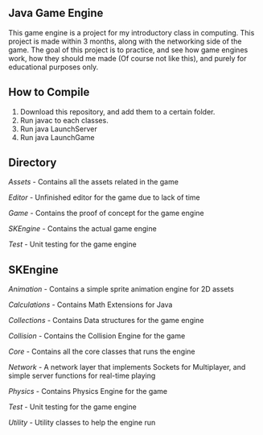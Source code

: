 Java Game Engine
-----------------------

This game engine is a project for my introductory class in computing. This project is made within 3 months, along with the networking side of the game. The goal of this project is to practice, and see how game engines work, how they should me made (Of course not like this), and purely for educational purposes only.

How to Compile
----------------------

1. Download this repository, and add them to a certain folder.
2. Run javac to each classes.
3. Run java LaunchServer
4. Run java LaunchGame

Directory
----------------------

*Assets* - Contains all the assets related in the game

*Editor* - Unfinished editor for the game due to lack of time

*Game* - Contains the proof of concept for the game engine

*SKEngine* - Contains the actual game engine

*Test* - Unit testing for the game engine

SKEngine
-----------------------

*Animation* - Contains a simple sprite animation engine for 2D assets

*Calculations* - Contains Math Extensions for Java

*Collections* - Contains Data structures for the game engine

*Collision* - Contains the Collision Engine for the game

*Core* - Contains all the core classes that runs the engine

*Network* - A network layer that implements Sockets for Multiplayer, and simple server functions for real-time playing

*Physics* - Contains Physics Engine for the game

*Test* - Unit testing for the game engine

*Utility* - Utility classes to help the engine run


